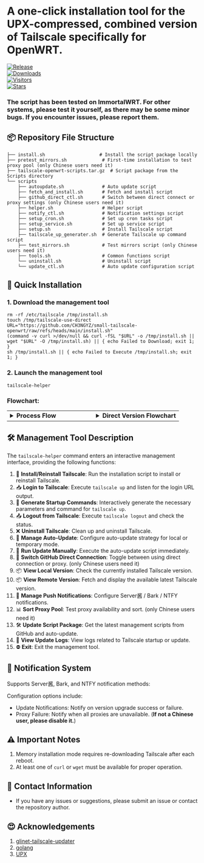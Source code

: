# **A one-click installation tool for the UPX-compressed, combined version of Tailscale specifically for OpenWRT.**


[![Release](https://img.shields.io/github/release/CH3NGYZ/small-tailscale-openwrt)](https://github.com/CH3NGYZ/small-tailscale-openwrt/releases/latest)  
[![Downloads](https://img.shields.io/github/downloads/CH3NGYZ/small-tailscale-openwrt/latest/total)](https://github.com/CH3NGYZ/small-tailscale-openwrt/releases/latest)  
[![Visitors](https://api.visitorbadge.io/api/visitors?path=https%3A%2F%2Fgithub.com%2FCH3NGYZ%2Fsmall-tailscale-openwrt&label=views&countColor=%23263759&style=flat)](https://github.com/CH3NGYZ/small-tailscale-openwrt)  
[![Stars](https://img.shields.io/github/stars/CH3NGYZ/small-tailscale-openwrt)](https://github.com/CH3NGYZ/small-tailscale-openwrt/stargazers)

### The script has been tested on ImmortalWRT. For other systems, please test it yourself, as there may be some minor bugs. If you encounter issues, please report them.

## 📦 Repository File Structure
```
├── install.sh                    # Install the script package locally
├── pretest_mirrors.sh             # First-time installation to test proxy pool (only Chinese users need it)
├── tailscale-openwrt-scripts.tar.gz  # Script package from the Scripts directory
└── scripts
    ├── autoupdate.sh              # Auto update script
    ├── fetch_and_install.sh       # Fetch and install script
    ├── github_direct_ctl.sh       # Switch between direct connect or proxy settings (only Chinese users need it)
    ├── helper.sh                  # Helper script
    ├── notify_ctl.sh              # Notification settings script
    ├── setup_cron.sh              # Set up cron tasks script
    ├── setup_service.sh           # Set up service script
    ├── setup.sh                   # Install Tailscale script
    ├── tailscale_up_generater.sh  # Generate Tailscale up command script
    ├── test_mirrors.sh            # Test mirrors script (only Chinese users need it)
    ├── tools.sh                   # Common functions script
    └── uninstall.sh               # Uninstall script
    └── update_ctl.sh              # Auto update configuration script
```

## 🚀 Quick Installation

### 1. Download the management tool
   ```
   rm -rf /etc/tailscale /tmp/install.sh
   touch /tmp/tailscale-use-direct
   URL="https://github.com/CH3NGYZ/small-tailscale-openwrt/raw/refs/heads/main/install.sh"
   (command -v curl >/dev/null && curl -fSL "$URL" -o /tmp/install.sh || wget "$URL" -O /tmp/install.sh) || { echo Failed to Download; exit 1; }
   sh /tmp/install.sh || { echo Failed to Execute /tmp/install.sh; exit 1; }
   ```

### 2. Launch the management tool
   ```
   tailscale-helper
   ```

### Flowchart:
<table style="width: 100%;"><tr><td style="width: 50%;"> <details> <summary><strong>Process Flow</strong></summary>
   
```mermaid
graph TD
    A[Start Installation] --> B[Download Script Package]
    B --> D{Download and Verify Success?}
    D -->|Yes| E[Extract Script]
    D -->|No| X[❌  Installation Failed]
    
    E --> I[Create Shortcut Commands]
    I --> J[Initialize Configuration]
    J --> K[Run Speed Test for Proxies]
    K --> L[Generate Available Mirrors]
    L --> Y[✅  Installation Complete]
    
    X --> Z[End]
```

</details> </td> <td style="width: 50%;"> <details> <summary><strong>Direct Version Flowchart</strong></summary>
   
```mermaid
graph TD
A[Start Installation] --> B[Download Script Package]
B --> D{Download and Verify Success?}
D -->|Yes| E[Extract Script]
D -->|No| X[❌  Installation Failed]

E --> I[Create Shortcut Commands]
I --> J[Initialize Configuration]
J --> Y[✅  Installation Complete]
X --> Z[End]
```

</details> </td> </tr> </table>

## 🛠️ Management Tool Description

The `tailscale-helper` command enters an interactive management interface, providing the following functions:

1. 💾 **Install/Reinstall Tailscale**: Run the installation script to install or reinstall Tailscale.
2. 📥 **Login to Tailscale**: Execute `tailscale up` and listen for the login URL output.
3. 📝 **Generate Startup Commands**: Interactively generate the necessary parameters and command for `tailscale up`.
4. 📤 **Logout from Tailscale**: Execute `tailscale logout` and check the status.
5. ❌ **Uninstall Tailscale**: Clean up and uninstall Tailscale.
6. 🔄 **Manage Auto-Update**: Configure auto-update strategy for local or temporary mode.
7. 🔄 **Run Update Manually**: Execute the auto-update script immediately.
8. 🔄 **Switch GitHub Direct Connection**: Toggle between using direct connection or proxy. (only Chinese users need it)
9. 📦 **View Local Version**: Check the currently installed Tailscale version.
10. 📦 **View Remote Version**: Fetch and display the available latest Tailscale version.
11. 🔔 **Manage Push Notifications**: Configure Server酱 / Bark / NTFY notifications.
12. 📊 **Sort Proxy Pool**: Test proxy availability and sort. (only Chinese users need it)
13. 🛠️ **Update Script Package**: Get the latest management scripts from GitHub and auto-update.
14. 📜 **View Update Logs**: View logs related to Tailscale startup or update.
15. ⛔ **Exit**: Exit the management tool.


## 🔔 Notification System
Supports Server酱, Bark, and NTFY notification methods:

Configuration options include:

- Update Notifications: Notify on version upgrade success or failure.
- Proxy Failure: Notify when all proxies are unavailable. (**If not a Chinese user, please disable it.**)

## ⚠️ Important Notes
1. Memory installation mode requires re-downloading Tailscale after each reboot.
2. At least one of `curl` or `wget` must be available for proper operation.

## 💬 Contact Information

- If you have any issues or suggestions, please submit an issue or contact the repository author.

## 😍 Acknowledgements
1. [glinet-tailscale-updater](https://github.com/Admonstrator/glinet-tailscale-updater)
2. [golang](https://github.com/golang/go)
3. [UPX](https://github.com/upx/upx)
